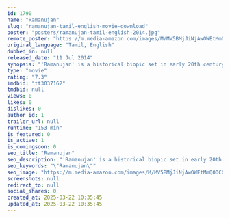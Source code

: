 ```yaml
---
id: 1790
name: "Ramanujan"
slug: "ramanujan-tamil-english-movie-download"
poster: "posters/ramanujan-tamil-english-2014.jpg"
remote_poster: "https://m.media-amazon.com/images/M/MV5BMjJiNjAwOWEtMmQ0OC00YjBkLWI3YjAtMTgzZmQzM2QxYmIyXkEyXkFqcGc@._V1_SX300.jpg"
original_language: "Tamil, English"
dubbed_in: null
released_date: "11 Jul 2014"
synopsis: "'Ramanujan' is a historical biopic set in early 20th century British India and England, and revolves around the life and times of the mathematical prodigy, Srinivasa Ramanujan. Directed by the award-winning filmmaker Gnana Rajasek..."
type: "movie"
rating: "7.3"
imdbid: "tt3037162"
tmdbid: null
views: 0
likes: 0
dislikes: 0
author_id: 1
trailer_url: null
runtime: "153 min"
is_featured: 0
is_active: 1
is_comingsoon: 0
seo_title: "Ramanujan"
seo_description: "'Ramanujan' is a historical biopic set in early 20th century British India and England, and revolves around the life and times of the mathematical prodigy, Srinivasa Ramanujan. Directed by the award-winning filmmaker Gnana Rajasek..."
seo_keywords: "\"Ramanujan\""
seo_image: "https://m.media-amazon.com/images/M/MV5BMjJiNjAwOWEtMmQ0OC00YjBkLWI3YjAtMTgzZmQzM2QxYmIyXkEyXkFqcGc@._V1_SX300.jpg"
screenshots: null
redirect_to: null
social_shares: 0
created_at: 2025-03-22 10:35:45
updated_at: 2025-03-22 10:35:45
---
```


